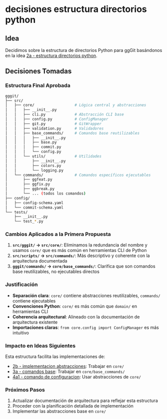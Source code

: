 # decisiones estructura directorios python

## Idea
Decidimos sobre la estructura de directorios Python para ggGit basándonos en la idea [2a - estructura directorios python](2a%20-%20estructura%20directorios%20python.md).

## Decisiones Tomadas

### Estructura Final Aprobada
```bash
gggit/
├── src/
│   ├── core/                  # Lógica central y abstracciones
│   │   ├── __init__.py
│   │   ├── cli.py             # Abstracción CLI base
│   │   ├── config.py          # ConfigManager
│   │   ├── git.py             # GitWrapper
│   │   ├── validation.py      # Validadores
│   │   ├── base_commands/     # Comandos base reutilizables
│   │   │   ├── __init__.py
│   │   │   ├── base.py
│   │   │   ├── commit.py
│   │   │   └── config.py
│   │   └── utils/             # Utilidades
│   │       ├── __init__.py
│   │       ├── colors.py
│   │       └── logging.py
│   └── commands/              # Comandos específicos ejecutables
│       ├── ggfeat.py
│       ├── ggfix.py
│       ├── ggbreak.py
│       └── ... (todos los comandos)
├── config/
│   ├── config-schema.yaml
│   └── commit-schema.yaml
└── tests/
    ├── __init__.py
    └── test_*.py
```

### Cambios Aplicados a la Primera Propuesta

1. **`src/gggit/` → `src/core/`**: Eliminamos la redundancia del nombre y usamos `core/` que es más común en herramientas CLI de Python
2. **`src/scripts/` → `src/commands/`**: Más descriptivo y coherente con la arquitectura documentada
3. **`gggit/commands/` → `core/base_commands/`**: Clarifica que son comandos base reutilizables, no ejecutables directos

### Justificación

- **Separación clara**: `core/` contiene abstracciones reutilizables, `commands/` contiene ejecutables
- **Convenciones Python**: `core/` es más común que `domain/` en herramientas CLI
- **Coherencia arquitectural**: Alineado con la documentación de arquitectura existente
- **Importaciones claras**: `from core.config import ConfigManager` es más intuitivo

### Impacto en Ideas Siguientes

Esta estructura facilita las implementaciones de:
- [2b - implementacion abstracciones](2b%20-%20implementacion%20abstracciones.md): Trabajar en `core/`
- [3a - comandos base](3a%20-%20comandos%20base.md): Trabajar en `core/base_commands/`
- [4a1 - comando de configuracion](4a1%20-%20comando%20de%20configuracion.md): Usar abstracciones de `core/`

### Próximos Pasos

1. Actualizar documentación de arquitectura para reflejar esta estructura
2. Proceder con la planificación detallada de implementación
3. Implementar las abstracciones base en `core/`
